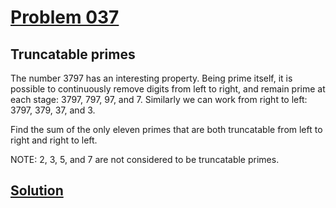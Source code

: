 # [Problem 037](https://projecteuler.net/problem=37)
## Truncatable primes

The number 3797 has an interesting property. Being prime itself, it is possible to continuously remove digits from left to right, and remain prime at each stage: 3797, 797, 97, and 7. Similarly we can work from right to left: 3797, 379, 37, and 3.

Find the sum of the only eleven primes that are both truncatable from left to right and right to left.

NOTE: 2, 3, 5, and 7 are not considered to be truncatable primes.

[Solution](https://github.com/Gott50/ProjectEuler-Odyssey/blob/master/Project%20Euler/src/problems/P037_Truncatable_primes.java)
---

